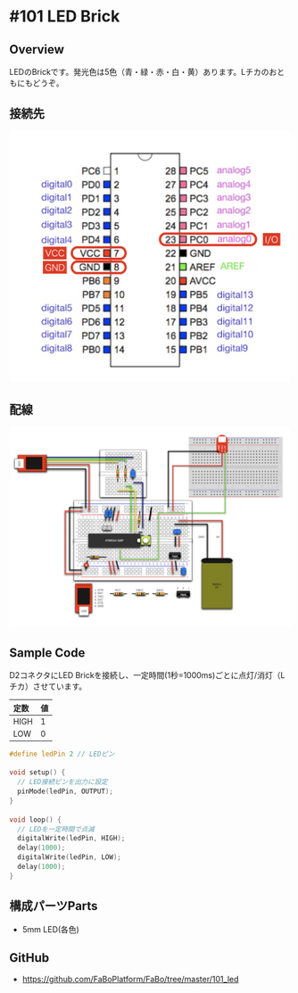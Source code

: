 # #101 LED Brick

## Overview

LEDのBrickです。発光色は5色（青・緑・赤・白・黄）あります。Lチカのおともにもどうぞ。

## 接続先

![](./img/ana001.png)

## 配線

![](./img/ana002.png)

## Sample Code

D2コネクタにLED Brickを接続し、一定時間(1秒=1000ms)ごとに点灯/消灯（Lチカ）させています。

|定数|値|
|:--|:--|
|HIGH|1|
|LOW|0|

```c
#define ledPin 2 // LEDピン

void setup() {
  // LED接続ピンを出力に設定
  pinMode(ledPin, OUTPUT);
}

void loop() {
  // LEDを一定時間で点滅
  digitalWrite(ledPin, HIGH);
  delay(1000);
  digitalWrite(ledPin, LOW);
  delay(1000);
}
```

## 構成パーツParts
- 5mm LED(各色)

## GitHub
- https://github.com/FaBoPlatform/FaBo/tree/master/101_led
